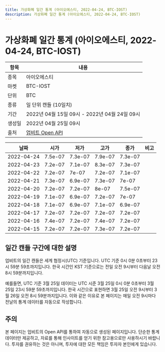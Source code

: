 ```yaml
---
title: 가상화폐 일간 통계 (아이오에스티, 2022-04-24, BTC-IOST)
description: 가상화폐 일간 통계 (아이오에스티, 2022-04-24, BTC-IOST)
---
```



가상화폐 일간 통계 (아이오에스티, 2022-04-24, BTC-IOST)
===

|항목|내용|
|--|--|
|종목|아이오에스티|
|마켓|BTC-IOST|
|단위|BTC|
|종류|일 단위 캔들 (10일치)|
|기간|2022년 04월 15일 09시 - 2022년 04월 24일 09시|
|생성일|2022년 04월 25일 09시|
|출처|[업비트 Open API](https://docs.upbit.com)|


|날짜|시가|저가|고가|종가|비고|
|--|--|--|--|--|--|
|2022-04-24|7.5e-07|7.3e-07|7.9e-07|7.3e-07|    |
|2022-04-23|7.2e-07|7.1e-07|8.3e-07|7.3e-07|    |
|2022-04-22|7.2e-07|7e-07|7.2e-07|7.1e-07|    |
|2022-04-21|7.3e-07|6.9e-07|7.3e-07|7e-07|    |
|2022-04-20|7.2e-07|7.2e-07|8e-07|7.5e-07|    |
|2022-04-19|7.1e-07|6.9e-07|7.2e-07|7e-07|    |
|2022-04-18|7.1e-07|6.9e-07|7.1e-07|6.9e-07|    |
|2022-04-17|7.2e-07|7.2e-07|7.2e-07|7.2e-07|    |
|2022-04-16|7.4e-07|7.2e-07|7.4e-07|7.2e-07|    |
|2022-04-15|7.2e-07|7.2e-07|7.3e-07|7.2e-07|    |


일간 캔들 구간에 대한 설명
---


업비트의 일간 캔들은 세계 협정시(UTC) 기준입니다. 
UTC 기준 0시 0분 0초부터 23시 59분 59초까지입니다. 
한국 시간인 KST 기준으로는 전일 오전 9시부터 다음날 오전 8시 59분까지입니다. 


예를들면, UTC 기준 3월 25일 데이터는 UTC 시준 3월 25일 0시 0분 0초부터 3월 25일 23시 59분 59초까지입니다. 
한국 시간으로 표현하면 3월 25일 오전 9시부터 3월 26일 오전 8시 59분까지입니다. 
이와 같은 이유로 본 페이지는 매일 오전 9시마다 전날의 통계 데이터를 자동으로 작성합니다. 


주의
---


본 페이지는 업비트의 Open API를 통하여 자동으로 생성된 페이지입니다. 
단순한 통계 데이터만 제공하고, 자료를 통해 인사이트를 얻기 위한 참고용으로만 사용하시기 바랍니다. 
투자를 권유하는 것은 아니며, 투자에 대한 모든 책임은 투자자 본인에게 있습니다. 
